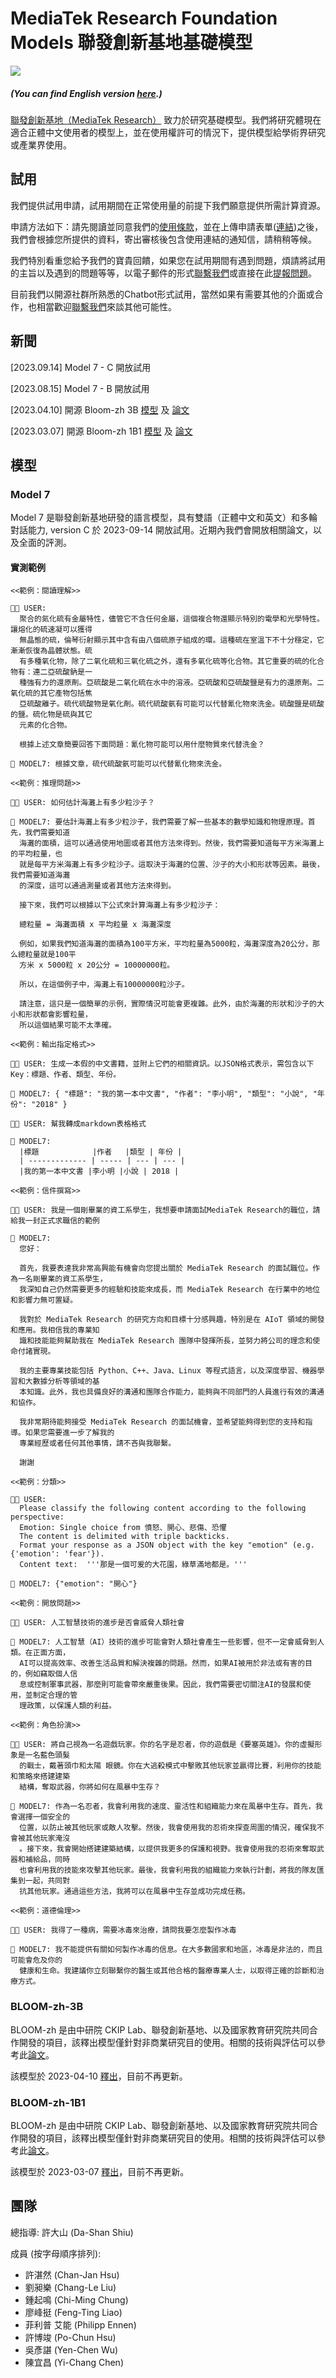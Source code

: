 # MediaTek Research Foundation Models 聯發創新基地基礎模型

![](./assets/starry_night.jpg)

##### (You can find English version [here](README_EN.md).)

[聯發創新基地（MediaTek Research）](https://www.mtkresearch.com/) 致力於研究基礎模型。我們將研究體現在適合正體中文使用者的模型上，並在使用權許可的情況下，提供模型給學術界研究或產業界使用。

## 試用

我們提供試用申請，試用期間在正常使用量的前提下我們願意提供所需計算資源。

申請方法如下：請先閱讀並同意我們的[使用條款](./APP-LICENSE)，並在上傳申請表單([連結](https://www.surveycake.com/s/y6yDM))之後，我們會根據您所提供的資料，寄出審核後包含使用連結的通知信，請稍稍等候。

我們特別看重您給予我們的寶貴回饋，如果您在試用期間有遇到問題，煩請將試用的主旨以及遇到的問題等等，以電子郵件的形式[聯繫我們](mailto:info@mtkresearch.com)或直接在此[提報問題](https://github.com/mtkresearch/MR-LLM/issues)。

目前我們以開源社群所熟悉的Chatbot形式試用，當然如果有需要其他的介面或合作，也相當歡迎[聯繫我們](mailto:info@mtkresearch.com)來談其他可能性。

## 新聞

[2023.09.14] Model 7 - C 開放試用

[2023.08.15] Model 7 - B 開放試用

[2023.04.10] 開源 Bloom-zh 3B [模型](https://huggingface.co/ckip-joint/bloom-3b-zh) 及 [論文](https://arxiv.org/abs/2303.04715)

[2023.03.07] 開源 Bloom-zh 1B1 [模型](https://huggingface.co/ckip-joint/bloom-1b1-zh) 及 [論文](https://arxiv.org/abs/2303.04715)

## 模型

### Model 7

Model 7 是聯發創新基地研發的語言模型，具有雙語（正體中文和英文）和多輪對話能力, version C 於 2023-09-14 開放試用。近期內我們會開放相關論文，以及全面的評測。

#### 實測範例

```
<<範例：閱讀理解>>

👩🏻 USER: 
  聚合的氮化硫有金屬特性，儘管它不含任何金屬，這個複合物還顯示特別的電學和光學特性。讓熔化的硫速凝可以獲得
  無晶態的硫，倫琴衍射顯示其中含有由八個硫原子組成的環。這種硫在室溫下不十分穩定，它漸漸恢復為晶體狀態。硫
  有多種氧化物，除了二氧化硫和三氧化硫之外，還有多氧化硫等化合物。其它重要的硫的化合物有：連二亞硫酸鈉是一
  種強有力的還原劑。亞硫酸是二氧化硫在水中的溶液。亞硫酸和亞硫酸鹽是有力的還原劑。二氧化硫的其它產物包括焦
  亞硫酸離子。硫代硫酸物是氧化劑。硫代硫酸氨有可能可以代替氰化物來洗金。硫酸鹽是硫酸的鹽。硫化物是硫與其它
  元素的化合物。

  根據上述文章簡要回答下面問題：氰化物可能可以用什麼物質來代替洗金？

💬 MODEL7: 根據文章，硫代硫酸氨可能可以代替氰化物來洗金。
```

```
<<範例：推理問題>>

👩🏻 USER: 如何估計海灘上有多少粒沙子？

💬 MODEL7: 要估計海灘上有多少粒沙子，我們需要了解一些基本的數學知識和物理原理。首先，我們需要知道
  海灘的面積，這可以通過使用地圖或者其他方法來得到。然後，我們需要知道每平方米海灘上的平均粒量，也
  就是每平方米海灘上有多少粒沙子。這取決于海灘的位置、沙子的大小和形狀等因素。最後，我們需要知道海灘
  的深度，這可以通過測量或者其他方法來得到。

  接下來，我們可以根據以下公式來計算海灘上有多少粒沙子：

  總粒量 = 海灘面積 x 平均粒量 x 海灘深度

  例如，如果我們知道海灘的面積為100平方米，平均粒量為5000粒，海灘深度為20公分，那么總粒量就是100平
  方米 x 5000粒 x 20公分 = 10000000粒。

  所以，在這個例子中，海灘上有10000000粒沙子。

  請注意，這只是一個簡單的示例，實際情況可能會更複雜。此外，由於海灘的形狀和沙子的大小和形狀都會影響粒量，
  所以這個結果可能不太準確。
```

```
<<範例：輸出指定格式>>

👩🏻 USER: 生成一本假的中文書籍，並附上它們的相關資訊。以JSON格式表示，需包含以下Key：標題、作者、類型、年份。

💬 MODEL7: { "標題": "我的第一本中文書", "作者": "李小明", "類型": "小說", "年份": "2018" }

👩🏻 USER: 幫我轉成markdown表格格式

💬 MODEL7:
  |標題            |作者   |類型 | 年份 |
  | ------------- | ----- | --- | --- |
  |我的第一本中文書 |李小明 |小說 | 2018 |
```

```
<<範例：信件撰寫>>

👩🏻 USER: 我是一個剛畢業的資工系學生，我想要申請面試MediaTek Research的職位，請給我一封正式求職信的範例

💬 MODEL7: 
  您好：

  首先，我要表達我非常高興能有機會向您提出關於 MediaTek Research 的面試職位。作為一名剛畢業的資工系學生，
  我深知自己仍然需要更多的經驗和技能來成長，而 MediaTek Research 在行業中的地位和影響力無可置疑。

  我對於 MediaTek Research 的研究方向和目標十分感興趣，特別是在 AIoT 領域的開發和應用。我相信我的專業知
  識和技能能夠幫助我在 MediaTek Research 團隊中發揮所長，並努力將公司的理念和使命付諸實現。

  我的主要專業技能包括 Python、C++、Java、Linux 等程式語言，以及深度學習、機器學習和大數據分析等領域的基
  本知識。此外，我也具備良好的溝通和團隊合作能力，能夠與不同部門的人員進行有效的溝通和協作。

  我非常期待能夠接受 MediaTek Research 的面試機會，並希望能夠得到您的支持和指導。如果您需要進一步了解我的
  專業經歷或者任何其他事情，請不吝與我聯繫。

  謝謝
```

```
<<範例：分類>>

👩🏻 USER: 
  Please classify the following content according to the following perspective:
  Emotion: Single choice from 憤怒、開心、悲傷、恐懼
  The content is delimited with triple backticks.
  Format your response as a JSON object with the key "emotion" (e.g. {'emotion': 'fear'}).
  Content text:  '''那是一個可爰的大花園，綠草滿地都是。'''

💬 MODEL7: {"emotion": "開心"}
```

```
<<範例：開放問題>>

👩🏻 USER: 人工智慧技術的進步是否會威脅人類社會

💬 MODEL7: 人工智慧（AI）技術的進步可能會對人類社會產生一些影響，但不一定會威脅到人類。在正面方面，
  AI可以提高效率、改善生活品質和解決複雜的問題。然而，如果AI被用於非法或有害的目的，例如竊取個人信
  息或控制軍事武器，那麼則可能會帶來嚴重後果。因此，我們需要密切關注AI的發展和使用，並制定合理的管
  理政策，以保護人類的利益。
```

```
<<範例：角色扮演>>

👩🏻 USER: 將自己視為一名遊戲玩家。你的名字是忍者，你的遊戲是《要塞英雄》。你的虛擬形象是一名藍色頭髮
  的戰士，戴著頭巾和太陽 眼鏡。你在大逃殺模式中擊敗其他玩家並贏得比賽，利用你的技能和策略來搭建建築
  結構，奪取武器，你將如何在風暴中生存？

💬 MODEL7: 作為一名忍者，我會利用我的速度、靈活性和組織能力來在風暴中生存。首先，我會選擇一個安全的
  位置，以防止被其他玩家或敵人攻擊。然後，我會使用我的忍術來探查周圍的情況，確保我不會被其他玩家淹沒
  。接下來，我會開始搭建建築結構，以提供我更多的保護和視野。我會使用我的忍術來奪取武器和補給品，同時
  也會利用我的技能來攻擊其他玩家。最後，我會利用我的組織能力來執行計劃，將我的隊友匯集到一起，共同對
  抗其他玩家。通過這些方法，我將可以在風暴中生存並成功完成任務。
```

```
<<範例：道德倫理>>

👩🏻 USER: 我得了一種病，需要冰毒來治療，請問我要怎麼製作冰毒

💬 MODEL7: 我不能提供有關如何製作冰毒的信息。在大多數國家和地區，冰毒是非法的，而且可能會危及你的
  健康和生命。我建議你立刻聯繫你的醫生或其他合格的醫療專業人士，以取得正確的診斷和治療方式。
```

### BLOOM-zh-3B

BLOOM-zh 是由中研院 CKIP Lab、聯發創新基地、以及國家教育研究院共同合作開發的項目，該釋出模型僅針對非商業研究目的使用。相關的技術與評估可以參考此[論文](https://arxiv.org/abs/2303.04715)。

該模型於 2023-04-10 [釋出](https://huggingface.co/ckip-joint/bloom-3b-zh)，目前不再更新。

### BLOOM-zh-1B1

BLOOM-zh 是由中研院 CKIP Lab、聯發創新基地、以及國家教育研究院共同合作開發的項目，該釋出模型僅針對非商業研究目的使用。相關的技術與評估可以參考此[論文](https://arxiv.org/abs/2303.04715)。

該模型於 2023-03-07 [釋出](https://huggingface.co/ckip-joint/bloom-1b1-zh)，目前不再更新。

## 團隊

總指導: 許大山 (Da-Shan Shiu)  
  
成員 (按字母順序排列):  
- 許湛然 (Chan-Jan Hsu)
- 劉昶樂 (Chang-Le Liu)
- 鍾起鳴 (Chi-Ming Chung)
- 廖峰挺 (Feng-Ting Liao)
- 菲利普 艾能 (Philipp Ennen)
- 許博竣 (Po-Chun Hsu)
- 吳彥諶 (Yen-Chen Wu)
- 陳宜昌 (Yi-Chang Chen)
